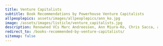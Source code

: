 ```yaml
---
title: Venture Capitalists
subtitle: Book Recommendations by Powerhouse Venture Capitalists
allpeoplepics: assets/images/allpeoplepics/ann_ko.jpg
image: /assets/images/listicle/venture_capitalists.jpg
description: Renowned VCs Marc Andreessen, Ann Miura-Ko, Chris Sacca, and Ben Horowitz recommend their favorite books.
redirect_to: /books-recommended-by-venture-capitalists/
sitemap: false
---
```

